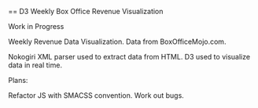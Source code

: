 == D3 Weekly Box Office Revenue Visualization

Work in Progress

Weekly Revenue Data Visualization. Data from BoxOfficeMojo.com.

Nokogiri XML parser used to extract data from HTML.
D3 used to visualize data in real time.

Plans:

Refactor JS with SMACSS convention.
Work out bugs.
